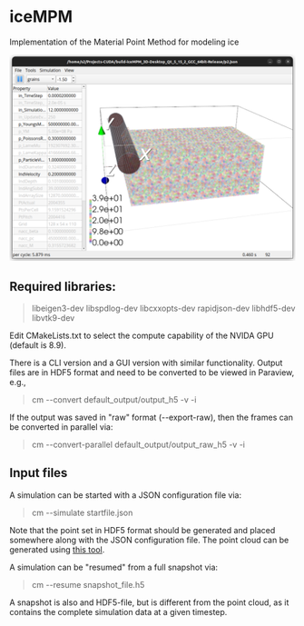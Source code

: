 # iceMPM
Implementation of the Material Point Method for modeling ice

![Screenshot of the GUI version](/screenshot.png)

## Required libraries:

> libeigen3-dev libspdlog-dev libcxxopts-dev rapidjson-dev libhdf5-dev libvtk9-dev

Edit CMakeLists.txt to select the compute capability of the NVIDA GPU (default is 8.9).

There is a CLI version and a GUI version with similar functionality. Output files are in HDF5 format and need to be converted to be viewed in Paraview, e.g.,

> cm --convert default_output/output_h5 -v -i

If the output was saved in "raw" format (--export-raw), then the frames can be converted in parallel via:

> cm --convert-parallel default_output/output_raw_h5 -v -i

## Input files

A simulation can be started with a JSON configuration file via:

> cm --simulate startfile.json

Note that the point set in HDF5 format should be generated and placed somewhere along with the JSON configuration file. The point cloud can be generated using [this tool](https://github.com/igorg520b/GrainIdentifier).

A simulation can be "resumed" from a full snapshot via:

> cm --resume snapshot_file.h5

A snapshot is also and HDF5-file, but is different from the point cloud, as it contains the complete simulation data at a given timestep.
